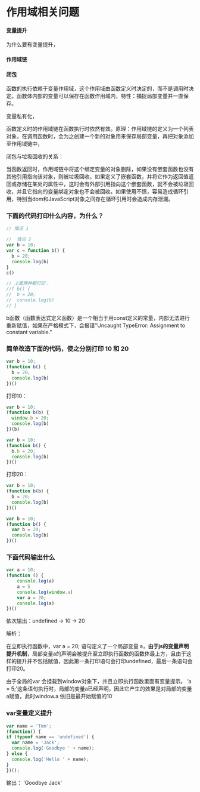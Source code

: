 # 作用域相关问题

#### 变量提升

为什么要有变量提升，

#### 作用域链



#### 闭包

函数的执行依赖于变量作用域，这个作用域由函数定义时决定的，而不是调用时决定。函数体内部的变量可以保存在函数作用域内，特性：捕捉局部变量并一直保存。

变量私有化，

函数定义时的作用域链在函数执行时依然有效。原理：作用域链的定义为一个列表对象，在调用函数时，会为之创建一个新的对象用来保存局部变量，再把对象添加至作用域链中，

闭包与垃圾回收的关系：

当函数返回时，作用域链中将这个绑定变量的对象删除，如果没有嵌套函数也没有其他引用指向该对象，则被垃圾回收，如果定义了嵌套函数，并将它作为返回值返回或存储在某处的属性中，这时会有外部引用指向这个嵌套函数，就不会被垃圾回收，并且它指向的变量绑定对象也不会被回收。如果使用不慎，容易造成循环引用，特别当dom和JavaScript对象之间存在循环引用时会造成内存泄漏。



### 下面的代码打印什么内容，为什么？
```js
// 情况 1 

//  情况 2
var b = 10;
var c = function b() {
  b = 20;
  console.log(b)
}
c()

// 上面两种都打印：
//f b() {
//  b = 20;
//  console.log(b)
// }
```
b函数（函数表达式定义函数）是一个相当于用const定义的常量，内部无法进行重新赋值，如果在严格模式下，会报错"Uncaught TypeError: Assignment to constant variable."

### 简单改造下面的代码，使之分别打印 10 和 20
```js
var b = 10;
(function b() {
  b = 20;
  console.log(b)
})()
```

打印10：
```js
var b = 10;
(function b(b) {
  window.b = 20;
  console.log(b)
})(b)
```
```js
var b = 10;
(function b() {
  b.b = 20;
  console.log(b)
})()
```

打印20：
```js
var b = 10;
(function b(b) {
  b = 20;
  console.log(b)
})()
```
```js
var b = 10;
(function b() {
  var b = 20;
  console.log(b)
})()
```

### 下面代码输出什么
```js
var a = 10;
(function () {
    console.log(a)
    a = 5
    console.log(window.a)
    var a = 20;
    console.log(a)
})()
```
依次输出：undefined -> 10 -> 20

解析：

在立即执行函数中，var a = 20; 语句定义了一个局部变量 a，**由于js的变量声明提升机制**，局部变量a的声明会被提升至立即执行函数的函数体最上方，且由于这样的提升并不包括赋值，因此第一条打印语句会打印undefined，最后一条语句会打印20。

由于全局的var 会挂载到window对象下，并且立即执行函数里面有变量提示。
‘a = 5;’这条语句执行时，局部的变量a已经声明，因此它产生的效果是对局部的变量a赋值，此时window.a 依旧是最开始赋值的10


### var变量定义提升
```js
var name = 'Tom';
(function() {
if (typeof name == 'undefined') {
  var name = 'Jack';
  console.log('Goodbye ' + name);
} else {
  console.log('Hello ' + name);
}
})();
```
输出： 'Goodbye Jack'